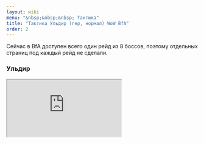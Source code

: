 ```yaml
---
layout: wiki
menu: "&nbsp;&nbsp;&nbsp; Тактика"
title: "Тактика Ульдир (гер, нормал) WoW BfA"
order: 2
---
```

Сейчас в BfA доступен всего один рейд из 8 боссов, поэтому отдельных страниц под каждый рейд не сделали.

### Ульдир

<div class="embed-responsive embed-responsive-16by9">
  <iframe class="embed-responsive-item" src="https://www.youtube.com/embed/videoseries?list=PL1RoZvQc_eCZoh8vbLFleSug5IF9HnveP" allowfullscreen></iframe>
</div>
